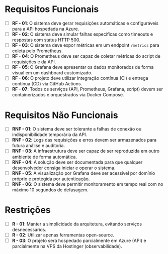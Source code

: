 # Requisitos Funcionais

- [ ] **RF - 01**: O sistema deve gerar requisições automáticas e configuráveis para a API hospedada na Azure.  
- [ ] **RF - 02**: O sistema deve simular falhas específicas como timeouts e respostas com status HTTP 500.  
- [ ] **RF - 03**: O sistema deve expor métricas em um endpoint `/metrics` para coleta pelo Prometheus.  
- [ ] **RF - 04**: O Prometheus deve ser capaz de coletar métricas do script de requisições e da API.  
- [ ] **RF - 05**: O Grafana deve apresentar os dados monitorados de forma visual em um dashboard customizado.  
- [ ] **RF - 06**: O projeto deve utilizar integração contínua (CI) e entrega contínua (CD) via GitHub Actions.  
- [ ] **RF - 07**: Todos os serviços (API, Prometheus, Grafana, script) devem ser containerizados e orquestrados via Docker Compose.  

# Requisitos Não Funcionais

- [ ] **RNF - 01**: O sistema deve ser tolerante a falhas de conexão ou indisponibilidade temporária da API.  
- [ ] **RNF - 02**: Logs das requisições e erros devem ser armazenados para futura análise e auditoria.  
- [ ] **RNF - 03**: A infraestrutura deve ser capaz de ser reproduzida em outro ambiente de forma automática.  
- [ ] **RNF - 04**: A solução deve ser documentada para que qualquer desenvolvedor consiga iniciar e operar o sistema.  
- [ ] **RNF - 05**: A visualização por Grafana deve ser acessível por domínio próprio e protegida por autenticação.  
- [ ] **RNF - 06**: O sistema deve permitir monitoramento em tempo real com no máximo 10 segundos de defasagem.  

# Restrições

- [ ] **R - 01**: Manter a simplicidade da arquitetura, evitando serviços desnecessários.  
- [ ] **R - 02**: Utilizar apenas ferramentas open-source.  
- [ ] **R - 03**: O projeto será hospedado parcialmente em Azure (API) e parcialmente na VPS da Hostinger (observabilidade).
